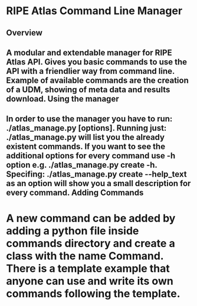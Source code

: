 RIPE Atlas Command Line Manager
========================
Overview
--------------------
A modular and extendable manager for RIPE Atlas API.
Gives you basic commands to use the API with a friendlier way from command line.
Example of available commands are the creation of a UDM, showing of meta data
and results download.
Using the manager
---------------------
In order to use the manager you have to run:
        ./atlas_manage.py <command> [options].
Running just:
        ./atlas_manage.py
will list you the already existent commands.
If you want to see the additional options for every command use -h option e.g.
        ./atlas_manage.py create -h. 
Specifing:
         ./atlas_manage.py create --help_text 
as an option will show you a small description for every command.
Adding Commands
----------------------
A new command can be added by adding a python file inside commands directory and
create a class with the name Command. There is a template example that anyone
can use and write its own commands following the template.
=======
